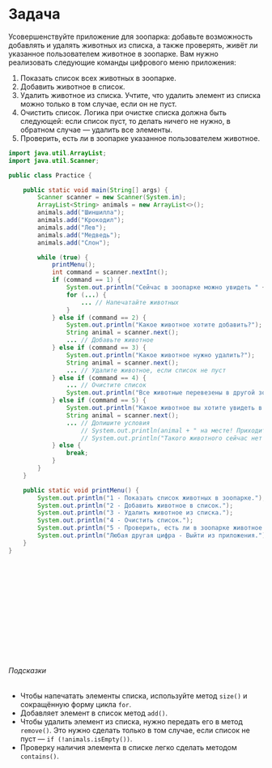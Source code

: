 # Задача

Усовершенствуйте приложение для зоопарка: добавьте возможность добавлять и удалять животных из списка, а также 
проверять, живёт ли указанное пользователем животное в зоопарке. Вам нужно реализовать следующие команды цифрового меню 
приложения:

1. Показать список всех животных в зоопарке.
2. Добавить животное в список.
3. Удалить животное из списка.
Учтите, что удалить элемент из списка можно только в том случае, если он не пуст.
4. Очистить список.
Логика при очистке списка должна быть следующей: если список пуст, то делать ничего не нужно, 
в обратном случае — удалить все элементы.
5. Проверить, есть ли в зоопарке указанное пользователем животное.

```java
import java.util.ArrayList;
import java.util.Scanner;

public class Practice {

    public static void main(String[] args) {
        Scanner scanner = new Scanner(System.in);
        ArrayList<String> animals = new ArrayList<>();
        animals.add("Шиншилла");
        animals.add("Крокодил");
        animals.add("Лев");
        animals.add("Медведь");
        animals.add("Слон");

        while (true) {
            printMenu();
            int command = scanner.nextInt();
            if (command == 1) {
                System.out.println("Сейчас в зоопарке можно увидеть " + ... + " животных:");
                for (...) {
                    ... // Напечатайте животных
                }
            } else if (command == 2) {
                System.out.println("Какое животное хотите добавить?");
                String animal = scanner.next();
                ... // Добавьте животное
            } else if (command == 3) {
                System.out.println("Какое животное нужно удалить?");
                String animal = scanner.next();
                ... // Удалите животное, если список не пуст
            } else if (command == 4) {
                ... // Очистите список
                System.out.println("Все животные перевезены в другой зоопарк. Список пуст.");
            } else if (command == 5) {
                System.out.println("Какое животное вы хотите увидеть в зоопарке?");
                String animal = scanner.next();
                ... // Допишите условия
                    // System.out.println(animal + " на месте! Приходите посмотреть.");
                    // System.out.println("Такого животного сейчас нет в нашем зоопарке.");
            } else {
                break;
            }
        }
    }

    public static void printMenu() {
        System.out.println("1 - Показать список животных в зоопарке.");
        System.out.println("2 - Добавить животное в список.");
        System.out.println("3 - Удалить животное из списка.");
        System.out.println("4 - Очистить список.");
        System.out.println("5 - Проверить, есть ли в зоопарке животное.");
        System.out.println("Любая другая цифра - Выйти из приложения.");
    }
}
```




<br>
<br>
<br>
<br>
<br>
<br>
<br>
<br>
<br>
<br>
<br>

###### Подсказки
* Чтобы напечатать элементы списка, используйте метод `size()` и сокращённую форму цикла `for`.
* Добавляет элемент в список метод `add()`.
* Чтобы удалить элемент из списка, нужно передать его в метод `remove()`. Это нужно сделать только в том случае, если 
список не пуст — `if (!animals.isEmpty())`.
* Проверку наличия элемента в списке легко сделать методом `contains()`.
